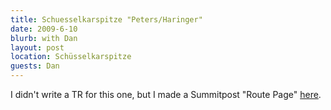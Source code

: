 ```yaml
---
title: Schuesselkarspitze "Peters/Haringer"
date: 2009-6-10
blurb: with Dan
layout: post
location: Schüsselkarspitze
guests: Dan
---
```


I didn't write a TR for this one, but I made a Summitpost
"Route Page" [here](https://www.summitpost.org/route/523558/Southeast-Face-Peters-Haringer-.html).

